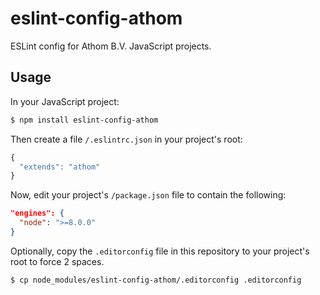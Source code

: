 # eslint-config-athom
ESLint config for Athom B.V. JavaScript projects.

## Usage

In your JavaScript project:

```bash
$ npm install eslint-config-athom
```

Then create a file `/.eslintrc.json` in your project's root:

```javascript
{
  "extends": "athom"
}
```

Now, edit your project's `/package.json` file to contain the following:

```json
"engines": {
  "node": ">=8.0.0"
}
```

Optionally, copy the `.editorconfig` file in this repository to your project's root to force 2 spaces.
```bash
$ cp node_modules/eslint-config-athom/.editorconfig .editorconfig
```
